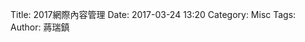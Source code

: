 Title: 2017網際內容管理
Date: 2017-03-24 13:20
Category: Misc
Tags: 
Author: 蔣瑞鎮



<!-- PELICAN_END_SUMMARY -->


